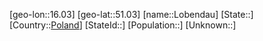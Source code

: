 ﻿---
location: [51.03,16.03]
type: City
tags:
- geo/City


SpocWebEntityId: 32058
isDeleted: false
confidential: public

---
[geo-lon::16.03]
[geo-lat::51.03]
[name::Lobendau]
[State::]
[Country::[Poland](geo/Continent/Europe/Poland.md)]
[StateId::]
[Population::]
[Unknown::]

